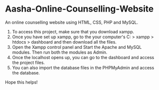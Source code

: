 # Aasha-Online-Counselling-Website
An online counselling website using HTML, CSS, PHP and MySQL.

1) To access this project, make sure that you download xampp.
2) Once you have set up xampp, go to the your computer's C: > xampp > htdocs > dashboard and then download all the files.
3) Open the Xampp control panel and Start the Apache and MySQL modules. Then run both the modules as Admin.
4) Once the localhost opens up, you can go to the dashboard and access the project files.
5) You can also import the database files in the PHPMyAdmin and access the database.

Hope this helps!

